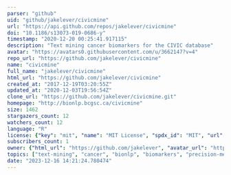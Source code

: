 ```yaml
---
parser: "github"
uid: "github/jakelever/civicmine"
url: "https://api.github.com/repos/jakelever/civicmine"
doi: "10.1186/s13073-019-0686-y"
timestamp: "2020-12-20 00:25:41.917115"
description: "Text mining cancer biomarkers for the CIVIC database"
avatar: "https://avatars0.githubusercontent.com/u/3662147?v=4"
repo_url: "https://github.com/jakelever/civicmine"
name: "civicmine"
full_name: "jakelever/civicmine"
html_url: "https://github.com/jakelever/civicmine"
created_at: "2017-12-19T03:20:55Z"
updated_at: "2020-12-03T19:56:54Z"
clone_url: "https://github.com/jakelever/civicmine.git"
homepage: "http://bionlp.bcgsc.ca/civicmine"
size: 1462
stargazers_count: 12
watchers_count: 12
language: "R"
license: {"key": "mit", "name": "MIT License", "spdx_id": "MIT", "url": "https://api.github.com/licenses/mit", "node_id": "MDc6TGljZW5zZTEz"}
subscribers_count: 1
owner: {"html_url": "https://github.com/jakelever", "avatar_url": "https://avatars0.githubusercontent.com/u/3662147?v=4", "login": "jakelever", "type": "User"}
topics: ["text-mining", "cancer", "bionlp", "biomarkers", "precision-medicine"]
date: "2023-12-16 14:21:24.780474"
---
```

